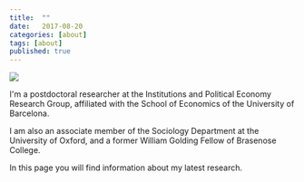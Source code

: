 ```yaml
---
title:  ""
date:   2017-08-20
categories: [about]
tags: [about]
published: true
---
```


![]({{site.baseurl}}/_posts/paulo_bw.jpg)


I'm a postdoctoral researcher at the Institutions and Political Economy Research Group, affiliated with the School of Economics of the University of Barcelona.

I am also an associate member of the Sociology Department at the University of Oxford, and a former William Golding Fellow of Brasenose College.

In this page you will find information about my latest research.
